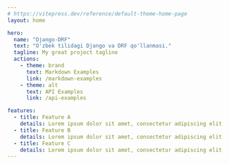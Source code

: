 ```yaml
---
# https://vitepress.dev/reference/default-theme-home-page
layout: home

hero:
  name: "Django-DRF"
  text: "O'zbek tilidagi Django va DRF qo'llanmasi."
  tagline: My great project tagline
  actions:
    - theme: brand
      text: Markdown Examples
      link: /markdown-examples
    - theme: alt
      text: API Examples
      link: /api-examples

features:
  - title: Feature A
    details: Lorem ipsum dolor sit amet, consectetur adipiscing elit
  - title: Feature B
    details: Lorem ipsum dolor sit amet, consectetur adipiscing elit
  - title: Feature C
    details: Lorem ipsum dolor sit amet, consectetur adipiscing elit
---
```



